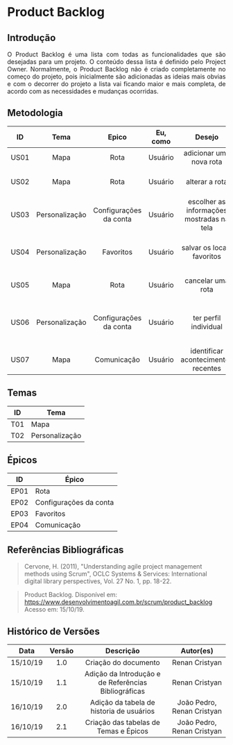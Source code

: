 # Product Backlog

## Introdução
<p align="justify">
O Product Backlog é uma lista com todas as funcionalidades que são desejadas para um projeto. O conteúdo dessa lista é definido pelo Project Owner. Normalmente, o Product Backlog não é criado completamente no começo do projeto, pois inicialmente são adicionadas as ideias mais obvias e com o decorrer do projeto a lista vai ficando maior e mais completa, de acordo com as necessidades e mudanças ocorridas.
</p>

## Metodologia

|ID| Tema | Epico | Eu, como | Desejo | Para que eu possa |Rastro |
|:--:|:--:|:--:|:--:|:--:|:--:|:--:|
| US01 | Mapa | Rota | Usuário | adicionar uma nova rota | chegar no meu destino |[BS05](../Brainstorm/#moscow),[INS00](../introspeccao/#moscow)|
| US02 | Mapa | Rota | Usuário | alterar a rota| escolher o melhor caminho | [BS07](../Brainstorm/#moscow) |
| US03 | Personalização | Configurações da conta | Usuário | escolher as informações mostradas na tela | visualizar o que considero essencial|[BS18](../Brainstorm/#moscow)|
| US04 | Personalização | Favoritos | Usuário | salvar os locais favoritos | ter uma navegação mais eficiente |[BS02](../Brainstorm/#moscow)|
| US05 | Mapa | Rota | Usuário | cancelar uma rota | alterar para uma nova rota |[BS07](../Brainstorm/#moscow)|
| US06 | Personalização | Configurações da conta | Usuário | ter perfil individual | salvar minhas preferências de navegação |[INS07](../introspeccao/#moscow)|
| US07 | Mapa | Comunicação | Usuário | identificar acontecimentos recentes | manter o mapa atualizado | [BS04](../Brainstorm/#moscow), [BS11](../Brainstorm/#moscow) |

## Temas
| ID | Tema |
|--|--|
|T01| Mapa|
|T02| Personalização|

## Épicos
| ID | Épico |
|--|--|
| EP01 | Rota |
| EP02 | Configurações da conta |
| EP03 | Favoritos |
| EP04 | Comunicação |

## Referências Bibliográficas

> Cervone, H. (2011), "Understanding agile project management methods using Scrum", OCLC Systems & Services: International digital library perspectives, Vol. 27 No. 1, pp. 18-22. 

> Product Backlog. Disponível em: https://www.desenvolvimentoagil.com.br/scrum/product_backlog Acesso em: 15/10/19.

## Histórico de Versões
| Data | Versão | Descrição | Autor(es) |
|:--:|:--:|:--:|:--:|
|15/10/19|1.0|Criação do documento|Renan Cristyan|
|15/10/19|1.1|Adição da Introdução e de Referências Bibliográficas|Renan Cristyan|
|16/10/19|2.0|Adição da tabela de historia de usuários|João Pedro, Renan Cristyan|
|16/10/19|2.1|Criação das tabelas de Temas e Épicos |João Pedro, Renan Cristyan|